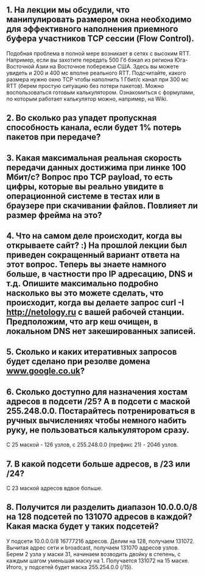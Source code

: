 ## 1. На лекции мы обсудили, что манипулировать размером окна необходимо для эффективного наполнения приемного буфера участников TCP сессии (Flow Control). 
Подобная проблема в полной мере возникает в сетях с высоким RTT. Например, если вы захотите передать 500 Гб бэкап из региона Юга-Восточной Азии на Восточное побережье США. 
Здесь вы можете увидеть и 200 и 400 мс вполне реального RTT. Подсчитайте, какого размера нужно окно TCP чтобы наполнить 1 Гбит/с канал при 300 мс RTT 
(берем простую ситуацию без потери пакетов). Можно воспользоваться готовым калькулятором. Ознакомиться с формулами, по которым работает калькулятор можно, например, на Wiki.

## 2. Во сколько раз упадет пропускная способность канала, если будет 1% потерь пакетов при передаче?

## 3. Какая максимальная реальная скорость передачи данных достижима при линке 100 Мбит/с? Вопрос про TCP payload, то есть цифры, которые вы реально увидите в операционной системе в тестах или в браузере при скачивании файлов. Повлияет ли размер фрейма на это?

## 4. Что на самом деле происходит, когда вы открываете сайт? :) На прошлой лекции был приведен сокращенный вариант ответа на этот вопрос. Теперь вы знаете намного больше, в частности про IP адресацию, DNS и т.д. Опишите максимально подробно насколько вы это можете сделать, что происходит, когда вы делаете запрос curl -I http://netology.ru с вашей рабочей станции. Предположим, что arp кеш очищен, в локальном DNS нет закешированных записей.

## 5. Сколько и каких итеративных запросов будет сделано при резолве домена www.google.co.uk?

## 6. Сколько доступно для назначения хостам адресов в подсети /25? А в подсети с маской 255.248.0.0. Постарайтесь потренироваться в ручных вычислениях чтобы немного набить руку, не пользоваться калькулятором сразу.
С 25 маской - 126 узлов, с 255.248.0.0 (префикс 21) - 2046 узлов.  

## 7. В какой подсети больше адресов, в /23 или /24?  
С 23 маской адресов вдвое больше.  

## 8. Получится ли разделить диапазон 10.0.0.0/8 на 128 подсетей по 131070 адресов в каждой? Какая маска будет у таких подсетей?
У подсети 10.0.0.0/8 16777216 адресов. Делим на 128, получаем 131072. Вычитая адрес сети и broadcast, получаем 131070 адресов узлов.  
Берем 2 узла у маски 31, начинаем возводить двойку в степень, с каждым шагом уменьшая маску на 1. Получается 131072 на 15 маске.
Итого, у подсетей будет маска 255.254.0.0 (/15).  
